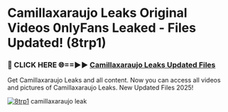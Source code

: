 # Camillaxaraujo Leaks Original Videos 0nlyFans Leaked - Files Updated! (8trp1)

<h3>🔴 CLICK HERE 🌐==►► <a href="https://tinyurl.com/4seja8ks" rel="nofollow">Camillaxaraujo Leaks Updated Files</a></h3>

Get Camillaxaraujo Leaks and all content. Now you can access all videos and pictures of Camillaxaraujo Leaks. New Updated Files 2025!

[![8trp1](https://i.imgur.com/EWjZXRe.gif)](https://tinyurl.com/4seja8ks)
camillaxaraujo leak